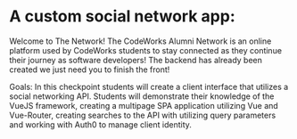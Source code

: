 A custom social network app:
=====================

Welcome to The Network! The CodeWorks Alumni Network is an online platform used by CodeWorks students to stay connected as they continue their journey as software developers! The backend has already been created we just need you to finish the front!

Goals:
In this checkpoint students will create a client interface that utilizes a social networking API. Students will demonstrate their knowledge of the VueJS framework, creating a multipage SPA application utilizing Vue and Vue-Router, creating searches to the API with utilizing query parameters and working with Auth0 to manage client identity.